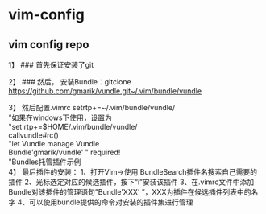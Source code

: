 # vim-config
## vim config repo

1】 ### 首先保证安装了git

2】  ### 然后， 安装Bundle：gitclone https://github.com/gmarik/vundle.git~/.vim/bundle/vundle

3】 然后配置.vimrc 
        setrtp+=~/.vim/bundle/vundle/  
        "如果在windows下使用，设置为  
        "set rtp+=$HOME/.vim/bundle/vundle/  
        callvundle#rc()  
        "let Vundle manage Vundle  
        Bundle'gmarik/vundle' " required!  
        "Bundles托管插件示例  
4】  最后插件的安装：
    1、打开Vim→使用:BundleSearch插件名搜索自己需要的插件
    2、光标选定对应的候选插件，按下“i”安装该插件
    3、在.vimrc文件中添加Bundle对该插件的管理语句”Bundle'XXX' ”，XXX为插件在候选插件列表中的名字
    4、可以使用bundle提供的命令对安装的插件集进行管理

